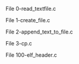 File 0-read_textfile.c

File 1-create_file.c

File 2-append_text_to_file.c

File 3-cp.c

File 100-elf_header.c
